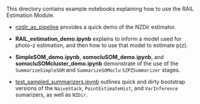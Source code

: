 This directory contains example notebooks explaining how to use the RAIL Estimation Module.

- [nzdir_as_pipeline](https://lsstdescrail.readthedocs.io/en/latest/source/estimation-notebooks.html#the-nzdir-estimator) provides a quick demo of the NZDir estimator.

- **RAIL_estimation_demo.ipynb** explains to inform a model used for photo-z estimation, and then how to use that model to estimate p(z).

- **SimpleSOM_demo.ipynb**, **somocluSOM_demo.ipynb**, and **somocluSOMcluster_demo.ipynb** demonstrate of the use of the `SummarizeSimpleSOM` and `SummarizeSOMoclu` `SZPZSummarizer` stages.

- [test_sampled_summarizers.ipynb](https://lsstdescrail.readthedocs.io/en/latest/source/estimation-notebooks.html#testing-sampled-summarizers) outlines quick and dirty bootstrap versions of the `NaiveStack`, `PointEstimateHist`, and `VarInference` sumarizers, as well as `NZDir`.
